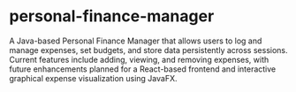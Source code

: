 # personal-finance-manager
A Java-based Personal Finance Manager that allows users to log and manage expenses, set budgets, and store data persistently across sessions. Current features include adding, viewing, and removing expenses, with future enhancements planned for a React-based frontend and interactive graphical expense visualization using JavaFX.
